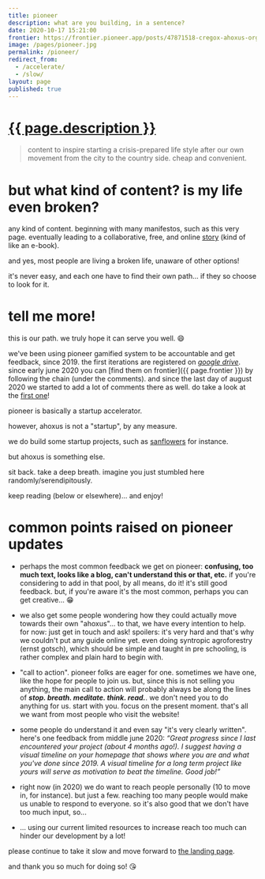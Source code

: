 ```yaml
---
title: pioneer
description: what are you building, in a sentence?
date: 2020-10-17 15:21:00
frontier: https://frontier.pioneer.app/posts/47871518-cregox-ahoxus-org-progress-update-october-17th-2020
image: /pages/pioneer.jpg
permalink: /pioneer/
redirect_from:
  - /accelerate/
  - /slow/
layout: page
published: true
---
```


<!-- ![pioneer]({{ page.image }}) -->

# [{{ page.description }}](https://frontier.pioneer.app/posts/24e9f43a-what-are-you-building-in-a-sentence)

> content to inspire starting a crisis-prepared life style after our own movement from the city to the country side. cheap and convenient.

# but what kind of content? is my life even broken?

any kind of content. beginning with many manifestos, such as this very page. eventually leading to a collaborative, free, and online [story](/story) (kind of like an e-book).

and yes, most people are living a broken life, unaware of other options!

it's never easy, and each one have to find their own path... if they so choose to look for it.

# tell me more!

this is our path. we truly hope it can serve you well. 😄

we've been using pioneer gamified system to be accountable and get feedback, since 2019. the first iterations are registered on [*google drive*](https://drive.google.com/folderview?id=1T7fdo8RcTgne0HlwyJLbMnqTcf1nRivp). since early june 2020 you can [find them on frontier]({{ page.frontier }}) by following the chain (under the comments). and since the last day of august 2020 we started to add a lot of comments there as well. do take a look at the [first one](/paradise#another-perspective)!

pioneer is basically a startup accelerator.

however, ahoxus is not a "startup", by any measure.

we do build some startup projects, such as [sanflowers](/sanflowers) for instance.

but ahoxus is something else.

sit back. take a deep breath. imagine you just stumbled here randomly/serendipitously.

keep reading (below or elsewhere)... and enjoy!

# common points raised on pioneer updates

- perhaps the most common feedback we get on pioneer: **confusing, too much text, looks like a blog, can't understand this or that, etc.** if you're considering to add in that pool, by all means, do it! it's still good feedback. but, if you're aware it's the most common, perhaps you can get creative... 😁

- we also get some people wondering how they could actually move towards their own "ahoxus"... to that, we have every intention to help. for now: just get in touch and ask! spoilers: it's very hard and that's why we couldn't put any guide online yet. even doing syntropic agroforestry (ernst gotsch), which should be simple and taught in pre schooling, is rather complex and plain hard to begin with.

- "call to action". pioneer folks are eager for one. sometimes we have one, like the hope for people to join us. but, since this is not selling you anything, the main call to action will probably always be along the lines of ***stop. breath. meditate. think. read.***. we don't need you to do anything for us. start with you. focus on the present moment. that's all we want from most people who visit the website!

- some people do understand it and even say "it's very clearly written". here's one feedback from middle june 2020: *“Great progress since I last encountered your project (about 4 months ago!). I suggest having a visual timeline on your homepage that shows where you are and what you've done since 2019. A visual timeline for a long term project like yours will serve as motivation to beat the timeline. Good job!”*

- right now (in 2020) we do want to reach people personally (10 to move in, for instance). but just a few. reaching too many people would make us unable to respond to everyone. so it's also good that we don't have too much input, so...

- ... using our current limited resources to increase reach too much can hinder our development by a lot!

please continue to take it slow and move forward to [the landing page](/).

and thank you so much for doing so! 😘
